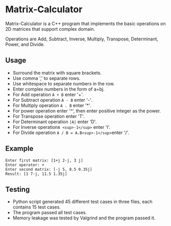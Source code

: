 # Matrix-Calculator

Matrix-Calculator is a C++ program that implements the basic operations on 2D matrices that support complex domain.

Operations are Add, Subtract, Inverse, Multiply, Transpose, Determinant, Power, and Divide.

## Usage

* Surround the matrix with square brackets.
* Use comma ',' to separate rows.
* Use whitespace to separate numbers in the row.
* Enter complex numbers in the form of a+bj.
* For Add operation `A + B` enter '+'.
* For Subtract operation `A - B` enter '-'.
* For Multiply operation `A . B` enter '*'.
* For power operation enter '^', then enter positive integer as the power.
* For Transpose operation enter 'T'.
* For Determinant operation `|A|` enter 'D'.
* For Inverse operation`A <sup>-1</sup>` enter 'I'.
* For Divide operation `A / B = A.B<sup>-1</sup>`enter '/'.


## Example
```console
Enter first matrix: [1+j 2-j, 3 j]
Enter operator: +
Enter second matrix: [-j 5, 8.5 0.35j]
Result: [1 7-j, 11.5 1.35j] 
```
## Testing
* Python script generated 45 different test cases in three files, each contains 15 test cases. 
* The program passed all test cases.
* Memory leakage was tested by Valgrind and the program passed it.